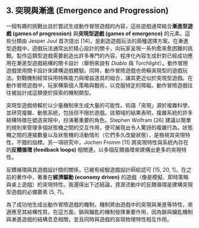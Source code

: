 ## 3. 突現與漸進 (Emergence and Progression)

一個有趣的挑戰出自於嘗試生成動作冒險遊戲的內容，這些遊戲通常結合**漸進型遊戲 (games of progression)** 與**突現型遊戲 (games of emergence)** 的元素。這些分類由 Jesper Juul 首次提出 [14]，是創造遊戲玩法的兩種選擇方案。在漸進型遊戲中，遊戲玩法通常出於精心設計的關卡，向玩家呈現一系列愈來愈困難的挑戰。製作這類型遊戲需要創造出許多專門的內容。程序化內容生成針對已經成功應用在漸進型遊戲結構的關卡設計（舉例來說有 *Diablo* 與 *Torchlight*）。動作冒險遊戲使用關卡設計來建構遊戲體驗。同時，動作冒險遊戲也倚賴突現型的遊戲玩法。對戰機制經常採用特殊能力與增益道具的組合，讓其更近似於突現型遊戲。在動作冒險遊戲中，玩家構築個人策略與戰術，以克服特定的障礙。動作冒險遊戲往往被設計成這類便於探索的機制類型。

突現型遊戲倚賴於以少量機制來生成大量的可能性。術語「突現」源於複雜科學，並研究複雜、動態系統，包括但不限於遊戲。該領域的結果表明，複雜系統的許多結構特徵在塑造突現中，扮演著重要的角色。Stephen Wolfram [26] 建議以簡單的規則來管理多個狀態機之間的交互作用，便可展現出令人驚訝的複雜行為。狀態機之間的連接數量以及狀態機的活動情形（它們多久改變狀態），是檢視其突現特性，不錯的指標。另一項研究中，Jochen Fromm [11] 將突現特性與系統內存在的**反饋循環 (feedback loops)** 相關連。以多個反饋循環來建構出更多的突現特性。

反饋循環與其遊戲設計間的關係，已被有經驗遊戲設計師給認可 [15, 20, 1]。在之前的著作中，著重在**經濟驅動 (economy driven)** 的遊戲（像是模擬、即時策略與桌上遊戲）的突現特性。我還得出下述結論，資源流動中的反饋循環是建構突現型遊戲的必備要素 [5, 7]。

為了成功地生成出動作冒險遊戲的機制，機制將由遊戲中的突現與漸進等特性，來適應至其結構性質。在這方面，鎖與鑰匙的機制發揮重要作用，因為鎖與鑰匙機制與漸進遊戲的結構息息相關，並且同時與遊戲的突現物理特性相互作用。

